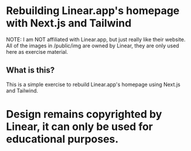 # Rebuilding Linear.app's homepage with Next.js and Tailwind

NOTE: I am NOT affiliated with Linear.app, but just really like their website. All of the images in /public/img are owned by Linear, they are only used here as exercise material.

## What is this?

This is a simple exercise to rebuild Linear.app's homepage using Next.js and Tailwind.

# Design remains copyrighted by Linear, it can only be used for educational purposes.
